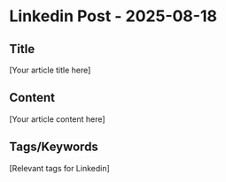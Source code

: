 # Linkedin Post - 2025-08-18

## Title
[Your article title here]

## Content
[Your article content here]

## Tags/Keywords
[Relevant tags for Linkedin]
